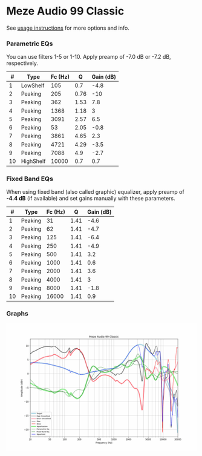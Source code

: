 # Meze Audio 99 Classic
See [usage instructions](https://github.com/jaakkopasanen/AutoEq#usage) for more options and info.

### Parametric EQs
You can use filters 1-5 or 1-10. Apply preamp of -7.0 dB or -7.2 dB, respectively.

|   # | Type      |   Fc (Hz) |    Q |   Gain (dB) |
|-----|-----------|-----------|------|-------------|
|   1 | LowShelf  |       105 | 0.7  |        -4.8 |
|   2 | Peaking   |       205 | 0.76 |       -10   |
|   3 | Peaking   |       362 | 1.53 |         7.8 |
|   4 | Peaking   |      1368 | 1.18 |         3   |
|   5 | Peaking   |      3091 | 2.57 |         6.5 |
|   6 | Peaking   |        53 | 2.05 |        -0.8 |
|   7 | Peaking   |      3861 | 4.65 |         2.3 |
|   8 | Peaking   |      4721 | 4.29 |        -3.5 |
|   9 | Peaking   |      7088 | 4.9  |        -2.7 |
|  10 | HighShelf |     10000 | 0.7  |         0.7 |

### Fixed Band EQs
When using fixed band (also called graphic) equalizer, apply preamp of **-4.4 dB** (if available) and set gains manually with these parameters.

|   # | Type    |   Fc (Hz) |    Q |   Gain (dB) |
|-----|---------|-----------|------|-------------|
|   1 | Peaking |        31 | 1.41 |        -4.6 |
|   2 | Peaking |        62 | 1.41 |        -4.7 |
|   3 | Peaking |       125 | 1.41 |        -6.4 |
|   4 | Peaking |       250 | 1.41 |        -4.9 |
|   5 | Peaking |       500 | 1.41 |         3.2 |
|   6 | Peaking |      1000 | 1.41 |         0.6 |
|   7 | Peaking |      2000 | 1.41 |         3.6 |
|   8 | Peaking |      4000 | 1.41 |         3   |
|   9 | Peaking |      8000 | 1.41 |        -1.8 |
|  10 | Peaking |     16000 | 1.41 |         0.9 |

### Graphs
![](./Meze%20Audio%2099%20Classic.png)
